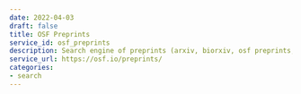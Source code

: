 ```yaml
---
date: 2022-04-03
draft: false
title: OSF Preprints
service_id: osf_preprints
description: Search engine of preprints (arxiv, biorxiv, osf preprints, etc…)
service_url: https://osf.io/preprints/
categories:
- search
---
```



